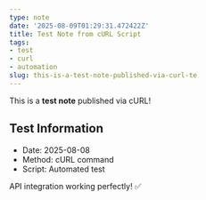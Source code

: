 ```yaml
---
type: note
date: '2025-08-09T01:29:31.472422Z'
title: Test Note from cURL Script
tags:
- test
- curl
- automation
slug: this-is-a-test-note-published-via-curl-te
---
```


This is a **test note** published via cURL!

## Test Information

- Date: 2025-08-08
- Method: cURL command
- Script: Automated test

API integration working perfectly! ✅